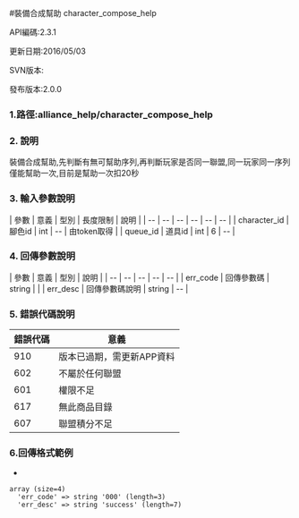 #裝備合成幫助 character_compose_help


API編碼:2.3.1

> 


更新日期:2016/05/03

> 

SVN版本:

> 

發布版本:2.0.0
### 1.路徑:alliance_help/character_compose_help

### 2. 說明
裝備合成幫助,先判斷有無可幫助序列,再判斷玩家是否同一聯盟,同一玩家同一序列僅能幫助一次,目前是幫助一次扣20秒


### 3. 輸入參數說明


| 參數 | 意義 | 型別 | 長度限制 | 說明 |
| -- | -- | -- | -- | -- | -- |
| character_id | 腳色id | int | -- | 由token取得 |
| queue_id | 道具id | int | 6 | -- |

### 4. 回傳參數說明
| 參數 | 意義 | 型別 | 說明 |
| -- | -- | -- | -- | -- |
| err_code | 回傳參數碼 | string |  |
| err_desc | 回傳參數碼說明 | string | -- |


### 5. 錯誤代碼說明
|錯誤代碼|意義|
|--|--|
|910|版本已過期，需更新APP資料|
|602|不屬於任何聯盟|
|601|權限不足|
|617|無此商品目錄|
|607|聯盟積分不足|





### 6.回傳格式範例

*

```
array (size=4)
  'err_code' => string '000' (length=3)
  'err_desc' => string 'success' (length=7)
  

```

